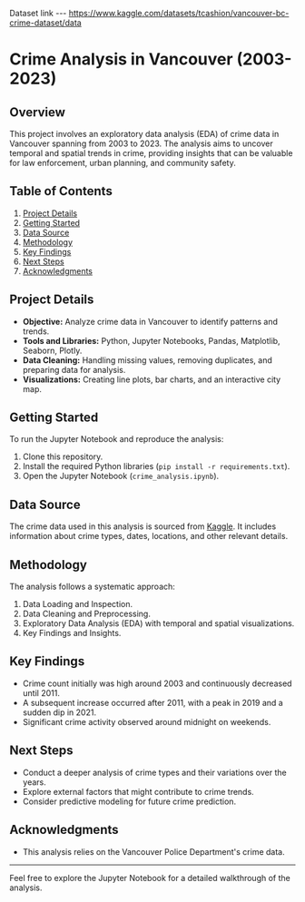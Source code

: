 
Dataset link ---   https://www.kaggle.com/datasets/tcashion/vancouver-bc-crime-dataset/data

# Crime Analysis in Vancouver (2003-2023)

## Overview
This project involves an exploratory data analysis (EDA) of crime data in Vancouver spanning from 2003 to 2023. The analysis aims to uncover temporal and spatial trends in crime, providing insights that can be valuable for law enforcement, urban planning, and community safety.

## Table of Contents
1. [Project Details](#project-details)
2. [Getting Started](#getting-started)
3. [Data Source](#data-source)
4. [Methodology](#methodology)
5. [Key Findings](#key-findings)
6. [Next Steps](#next-steps)
7. [Acknowledgments](#acknowledgments)

## Project Details
- **Objective:** Analyze crime data in Vancouver to identify patterns and trends.
- **Tools and Libraries:** Python, Jupyter Notebooks, Pandas, Matplotlib, Seaborn, Plotly.
- **Data Cleaning:** Handling missing values, removing duplicates, and preparing data for analysis.
- **Visualizations:** Creating line plots, bar charts, and an interactive city map.

## Getting Started
To run the Jupyter Notebook and reproduce the analysis:
1. Clone this repository.
2. Install the required Python libraries (`pip install -r requirements.txt`).
3. Open the Jupyter Notebook (`crime_analysis.ipynb`).

## Data Source
The crime data used in this analysis is sourced from [Kaggle](https://www.kaggle.com/datasets/tcashion/vancouver-bc-crime-dataset/data). It includes information about crime types, dates, locations, and other relevant details.

## Methodology
The analysis follows a systematic approach:
1. Data Loading and Inspection.
2. Data Cleaning and Preprocessing.
3. Exploratory Data Analysis (EDA) with temporal and spatial visualizations.
4. Key Findings and Insights.

## Key Findings
- Crime count initially was high around 2003 and continuously decreased until 2011.
- A subsequent increase occurred after 2011, with a peak in 2019 and a sudden dip in 2021.
- Significant crime activity observed around midnight on weekends.

## Next Steps
- Conduct a deeper analysis of crime types and their variations over the years.
- Explore external factors that might contribute to crime trends.
- Consider predictive modeling for future crime prediction.

## Acknowledgments
- This analysis relies on the Vancouver Police Department's crime data.


---

Feel free to explore the Jupyter Notebook for a detailed walkthrough of the analysis.
